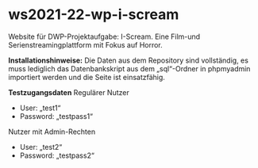 # ws2021-22-wp-i-scream

Website für DWP-Projektaufgabe: I-Scream. Eine Film-und Serienstreamingplattform mit Fokus auf Horror.

**Installationshinweise:**
Die Daten aus dem Repository sind vollständig, es muss lediglich das Datenbankskript aus dem „sql“-Ordner
in phpmyadmin importiert werden und die Seite ist einsatzfähig.

**Testzugangsdaten**
Regulärer Nutzer
- User: „test1“
- Password: „testpass1“

Nutzer mit Admin-Rechten
- User: „test2“
- Password: „testpass2“
